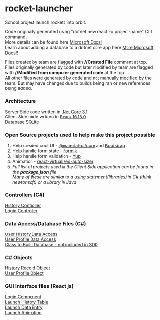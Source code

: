 # rocket-launcher
School project launch rockets into orbit.

Code originally generated using "dotnet new react -o project-name" CLI command.<br>
More details can be found here [Microsoft Docs!](https://docs.microsoft.com/en-us/aspnet/core/client-side/spa/react?view=aspnetcore-3.1&tabs=visual-studio)<br>
Learn about adding a database to a dotnet core app here [More Microsoft Docs!!](https://docs.microsoft.com/en-us/aspnet/core/tutorials/razor-pages/sql?view=aspnetcore-3.1&tabs=visual-studio)

Files created by team are flagged with **//Created File** comment at top.<br>
Files originally generated by code but later modified by team are flagged with 
**//Modified from computer generated code** at the top<br>
All other files were generated by code and not manually modified by the team. But may have changed due to builds being ran or new references being added.<br>


### Architecture
Server Side code written in [.Net Core 3.1](https://docs.microsoft.com/en-us/dotnet/core/whats-new/dotnet-core-3-1)<br>
Client Side code written in [React 16.13.0](https://reactjs.org/)<br>
Database [SQLite](https://www.sqlite.org/index.html)<br>

### Open Source projects used to help make this project possible
1. Help created cool UI - [@material-ui/core](https://material-ui.com/) and [Bootstrap](https://getbootstrap.com/)<br>
2. Help handle form state - [Formik](https://jaredpalmer.com/formik/)<br>
3. Help handle form validation - [Yup](https://github.com/jquense/yup)<br>
4. Animation - [react-virtualized-auto-sizer](https://github.com/bvaughn/react-virtualized-auto-sizer)<br>
5. *Full list of projects used in the Client Side application can be found in the **package.json** file<br>
Many of these are similar to a using statement(libraries) in C# (think newtonsoft) or a library in Java*

### Controllers (C#)
[History Controller](Controllers/HistoryController.cs)<br>
[Login Controller](Controllers/LoginController.cs)
### Data Access/Database Files (C#)
[User History Data Access](DataAccess/UserHistoryRepository.cs)<br>
[User Profile Data Access](DataAccess/UserProfileRepository.cs)<br>
[Class to Build Database - not included in SDD](Models/RocketLauncherContext.cs)<br>
### C# Objects
[History Record Object](Models/HistoryRecord.cs)<br>
[User Profile Object](Models/UserProfile.cs)<br>
### GUI Interface files (React js)
[Login Component](ClientApp/src/components/Login/Login.js)<br>
[Launch History Table](ClientApp/src/components/LaunchHistoryTable/LaunchHistoryTable.js)<br>
[Launch Data Entry](ClientApp/src/components/LaunchDataEntry/LaunchDataEntry.js)<br>
[Launch Animation](ClientApp/src/components/LaunchAnimation/LaunchAnimation.js)<br>

